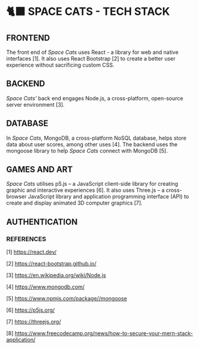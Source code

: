# 🐈‍⬛ SPACE CATS - TECH STACK

## FRONTEND

The front end of _Space Cats_ uses React - a library for web and native interfaces [1]. It also uses React Bootstrap [2] to create a better user experience without sacrificing custom CSS.

## BACKEND

_Space Cats'_ back end engages Node.js, a cross-platform, open-source server environment [3].

## DATABASE

In _Space Cats_, MongoDB, a cross-platform NoSQL database, helps store data about user scores, among other uses [4]. The backend uses the mongoose library to help _Space Cats_ connect with MongoDB [5].

## GAMES AND ART

_Space Cats_ utilises p5.js – a JavaScript client-side library for creating graphic and interactive experiences [6]. It also uses Three.js – a cross-browser JavaScript library and application programming interface (API) to create and display animated 3D computer graphics [7].

## AUTHENTICATION

### REFERENCES

[1] https://react.dev/

[2] https://react-bootstrap.github.io/

[3] https://en.wikipedia.org/wiki/Node.js

[4] https://www.mongodb.com/

[5] https://www.npmjs.com/package//mongoose

[6] https://p5js.org/

[7] https://threejs.org/

[8] https://www.freecodecamp.org/news/how-to-secure-your-mern-stack-application/
